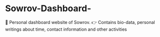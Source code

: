# Sowrov-Dashboard-
🌟 Personal dashboard website of Sowrov. 👉 Contains bio-data, personal writings about time,  contact information and other activities  
